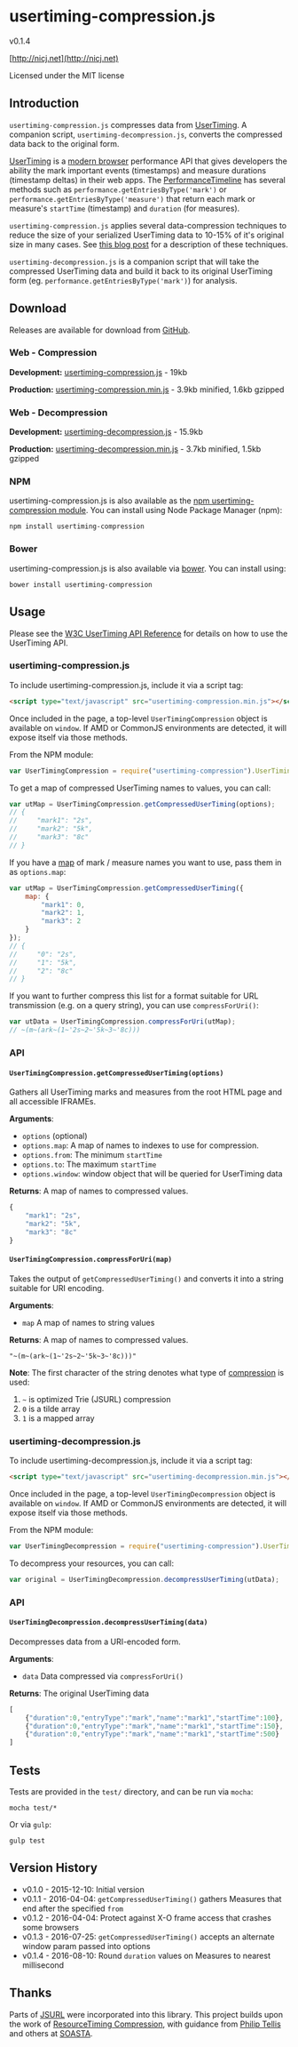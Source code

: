 # usertiming-compression.js

v0.1.4

[http://nicj.net](http://nicj.net)

Licensed under the MIT license

## Introduction

`usertiming-compression.js` compresses data from [UserTiming](http://www.w3.org/TR/user-timing/).  A
companion script, `usertiming-decompression.js`, converts the compressed data back to the original form.

[UserTiming](http://www.w3.org/TR/user-timing/) is a [modern browser](http://caniuse.com/#feat=user-timing) performance API that gives developers the ability the mark important events (timestamps) and measure durations (timestamp deltas) in their web apps.  The [PerformanceTimeline](http://www.w3.org/TR/performance-timeline/) has several methods such as
`performance.getEntriesByType('mark')` or `performance.getEntriesByType('measure')` that return each mark or measure's `startTime` (timestamp) and `duration` (for measures).

`usertiming-compression.js` applies several data-compression techniques to reduce the size of your serialized
UserTiming data to 10-15% of it's original size in many cases.  See
[this blog post](http://nicj.net/compressing-usertiming/) for a description of these techniques.

`usertiming-decompression.js` is a companion script that will take the compressed UserTiming data and
build it back to its original UserTiming form (eg. `performance.getEntriesByType('mark')`) for analysis.

## Download

Releases are available for download from [GitHub](https://github.com/nicjansma/usertiming-compression.js).

### Web - Compression

__Development:__ [usertiming-compression.js](https://github.com/nicjansma/usertiming-compression.js/raw/master/src/usertiming-compression.js) - 19kb

__Production:__ [usertiming-compression.min.js](https://github.com/nicjansma/usertiming-compression.js/raw/master/dist/usertiming-compression.min.js) - 3.9kb minified, 1.6kb gzipped

### Web - Decompression

__Development:__ [usertiming-decompression.js](https://github.com/nicjansma/usertiming-compression.js/raw/master/src/usertiming-decompression.js) - 15.9kb

__Production:__ [usertiming-decompression.min.js](https://github.com/nicjansma/usertiming-compression.js/raw/master/dist/usertiming-decompression.min.js) - 3.7kb minified, 1.5kb gzipped

### NPM

usertiming-compression.js is also available as the [npm usertiming-compression module](https://npmjs.org/package/usertiming-compression). You can install
using  Node Package Manager (npm):

    npm install usertiming-compression

### Bower

usertiming-compression.js is also available via [bower](http://bower.io/). You can install using:

    bower install usertiming-compression

## Usage

Please see the [W3C UserTiming API Reference](http://www.w3.org/TR/user-timing/) for details on how to use the
UserTiming API.

### usertiming-compression.js

To include usertiming-compression.js, include it via a script tag:

```html
<script type="text/javascript" src="usertiming-compression.min.js"></script>
```

Once included in the page, a top-level `UserTimingCompression` object is available on `window`.  If AMD or CommonJS environments are detected, it will expose itself via those methods.

From the NPM module:

```js
var UserTimingCompression = require("usertiming-compression").UserTimingCompression;
```

To get a map of compressed UserTiming names to values, you can call:

```js
var utMap = UserTimingCompression.getCompressedUserTiming(options);
// {
//     "mark1": "2s",
//     "mark2": "5k",
//     "mark3": "8c"
// }
```

If you have a [map](http://nicj.net/compressing-usertiming/) of mark / measure names you want to use, pass them in as `options.map`:

```js
var utMap = UserTimingCompression.getCompressedUserTiming({
    map: {
        "mark1": 0,
        "mark2": 1,
        "mark3": 2
    }
});
// {
//     "0": "2s",
//     "1": "5k",
//     "2": "8c"
// }
```

If you want to further compress this list for a format suitable for URL transmission (e.g. on a query string), you can use `compressForUri()`:

```js
var utData = UserTimingCompression.compressForUri(utMap);
// ~(m~(ark~(1~'2s~2~'5k~3~'8c)))
```

### API

#### `UserTimingCompression.getCompressedUserTiming(options)`

Gathers all UserTiming marks and measures from the root HTML page and all accessible IFRAMEs.

**Arguments**:
* `options` (optional)
* `options.map`: A map of names to indexes to use for compression.
* `options.from`: The minimum `startTime`
* `options.to`: The maximum `startTime`
* `options.window`: window object that will be queried for UserTiming data

**Returns**: A map of names to compressed values.

```js
{
    "mark1": "2s",
    "mark2": "5k",
    "mark3": "8c"
}
```

#### `UserTimingCompression.compressForUri(map)`

Takes the output of `getCompressedUserTiming()` and converts it into a string suitable for URI encoding.

**Arguments**:
* `map` A map of names to string values

**Returns**: A map of names to compressed values.

```
"~(m~(ark~(1~'2s~2~'5k~3~'8c)))"
```

**Note**: The first character of the string denotes what type of [compression](http://nicj.net/compressing-usertiming/) is used:

1. `~` is optimized Trie (JSURL) compression
2. `0` is a tilde array
3. `1` is a mapped array

### usertiming-decompression.js

To include usertiming-decompression.js, include it via a script tag:

```html
<script type="text/javascript" src="usertiming-decompression.min.js"></script>
```

Once included in the page, a top-level `UserTimingDecompression` object is available on `window`.  If AMD or CommonJS environments are detected, it will expose itself via those methods.

From the NPM module:

```js
var UserTimingDecompression = require("usertiming-compression").UserTimingDecompression;
```

To decompress your resources, you can call:

```js
var original = UserTimingDecompression.decompressUserTiming(utData);
```

### API

#### `UserTimingDecompression.decompressUserTiming(data)`

Decompresses data from a URI-encoded form.

**Arguments**:
* `data` Data compressed via `compressForUri()`

**Returns**: The original UserTiming data

```js
[
    {"duration":0,"entryType":"mark","name":"mark1","startTime":100},
    {"duration":0,"entryType":"mark","name":"mark1","startTime":150},
    {"duration":0,"entryType":"mark","name":"mark1","startTime":500}
]
```

## Tests

Tests are provided in the ``test/`` directory, and can be run via ``mocha``:

    mocha test/*

Or via ``gulp``:

    gulp test

## Version History

* v0.1.0 - 2015-12-10: Initial version
* v0.1.1 - 2016-04-04: `getCompressedUserTiming()` gathers Measures that end after the specified `from`
* v0.1.2 - 2016-04-04: Protect against X-O frame access that crashes some browsers
* v0.1.3 - 2016-07-25: `getCompressedUserTiming()` accepts an alternate window param passed into options
* v0.1.4 - 2016-08-10: Round `duration` values on Measures to nearest millisecond

## Thanks

Parts of [JSURL](https://github.com/Sage/jsurl) were incorporated into this library.  This project builds upon the work of [ResourceTiming Compression](https://github.com/nicjansma/resourcetiming-compression.js), with guidance from [Philip Tellis](http://bluesmoon.info/) and others at [SOASTA](http://www.soasta.com).
